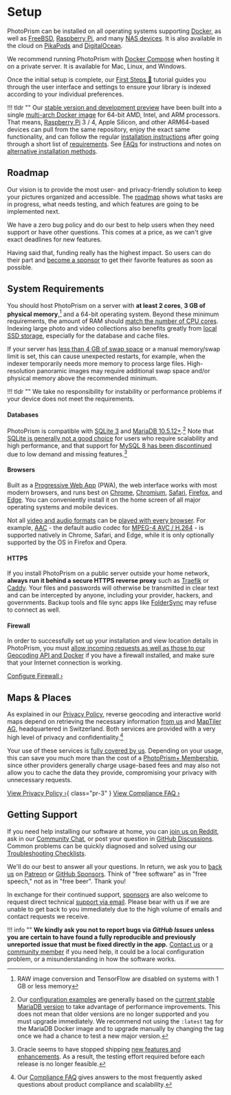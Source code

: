 # Setup

PhotoPrism can be installed on all operating systems supporting [Docker](https://store.docker.com/search?type=edition&offering=community), as well as [FreeBSD](ports/freebsd.md), [Raspberry Pi](raspberry-pi.md), and many [NAS devices](nas/synology.md). It is also available in the cloud on [PikaPods](cloud/pikapods.md) and [DigitalOcean](cloud/digitalocean.md).

We recommend running PhotoPrism with [Docker Compose](docker-compose.md) when hosting it on a private server. It is available for Mac, Linux, and Windows.

Once the initial setup is complete, our [First Steps 👣](../user-guide/first-steps.md) tutorial guides you through the user interface and settings to ensure your library is indexed according to your individual preferences.

!!! tldr ""
    Our [stable version and development preview](https://docs.photoprism.app/release-notes/) have been built into a
    single [multi-arch Docker image](https://link.photoprism.app/docker-hub) for 64-bit AMD, Intel,
    and ARM processors. That means, [Raspberry Pi](raspberry-pi.md) 3 / 4, Apple Silicon, and other ARM64-based
    devices can pull from the same repository, enjoy the exact same functionality, and can follow the regular
    [installation instructions](docker-compose.md) after going through a short list of [requirements](raspberry-pi.md).
    See [FAQs](faq.md) for instructions and notes on [alternative installation methods](faq.md#how-can-i-install-photoprism-without-docker).

## Roadmap

Our vision is to provide the most user- and privacy-friendly solution to keep your pictures organized and accessible.
The [roadmap](https://link.photoprism.app/roadmap) shows what tasks are in progress, 
what needs testing, and which features are going to be implemented next.

We have a zero bug policy and do our best to help users when they need support or have other questions.
This comes at a price, as we can't give exact deadlines for new features.

Having said that, funding really has the highest impact. So users can do their part and
[become a sponsor](https://photoprism.app/membership) to get their favorite features as soon as possible.

## System Requirements

You should host PhotoPrism on a server with **at least 2 cores**, **3 GB of physical memory**,[^1] and
a 64-bit operating system. Beyond these minimum requirements, the amount of RAM should [match the number of CPU cores](troubleshooting/performance.md#memory). Indexing large photo and video collections also benefits greatly from [local SSD storage](troubleshooting/performance.md#storage), especially for the database and cache files.

If your server has [less than 4 GB of swap space](troubleshooting/docker.md#adding-swap) or a manual
memory/swap limit is set, this can cause unexpected restarts, for example, when the indexer temporarily
needs more memory to process large files. High-resolution panoramic images may require additional swap space
and/or physical memory above the recommended minimum.

!!! tldr ""
    We take no responsibility for instability or performance problems if your device does not meet the requirements.

#### Databases ####

PhotoPrism is compatible with [SQLite 3](https://www.sqlite.org/) and [MariaDB 10.5.12+](https://mariadb.org/).[^2] Note that [SQLite is generally not a good choice](troubleshooting/sqlite.md) for users who require scalability and high performance, and that support for [MySQL 8 has been discontinued](https://github.com/photoprism/photoprism/issues/1764) due to low demand and missing features.[^3]

#### Browsers ####

Built as a [Progressive Web App](../user-guide/pwa.md) (PWA), the web interface works with most modern browsers, and runs best on [Chrome](https://www.google.com/chrome/), [Chromium](https://www.chromium.org/getting-involved/download-chromium), [Safari](https://www.apple.com/safari/), [Firefox](https://www.mozilla.org/en-US/firefox/all/#product-desktop-release), and [Edge](https://www.microsoft.com/en-us/edge).
You can conveniently install it on the home screen of all major operating systems and mobile devices.

Not all [video and audio formats](https://caniuse.com/?search=video%20format) can be [played with every browser](troubleshooting/browsers.md). For example, [AAC](https://caniuse.com/aac "Advanced Audio Coding") - the default audio codec for [MPEG-4 AVC / H.264](https://caniuse.com/avc "Advanced Video Coding") - is supported natively in Chrome, Safari, and Edge, while it is only optionally supported by the OS in Firefox and Opera.

#### HTTPS ####

If you install PhotoPrism on a public server outside your home network, **always run it behind a secure HTTPS reverse proxy** such as [Traefik](proxies/traefik.md) or [Caddy](proxies/caddy-2.md).
Your files and passwords will otherwise be transmitted in clear text and can be intercepted by anyone, 
including your provider, hackers, and governments. Backup tools and file sync apps like [FolderSync](https://foldersync.io/docs/faq/#https-connection-errors) 
may refuse to connect as well.

#### Firewall ####

In order to successfully set up your installation and view location details in PhotoPrism, you must [allow incoming requests as well as those to our Geocoding API and Docker](troubleshooting/firewall.md) if you have a firewall installed, and make sure that your Internet connection is working.

[Configure Firewall ›](troubleshooting/firewall.md)

## Maps & Places

As explained in our [Privacy Policy](https://photoprism.app/privacy#section-7), reverse geocoding and interactive world maps depend on retrieving the necessary information [from us](https://photoprism.app/contact) and [MapTiler AG](https://www.maptiler.com/contacts/), headquartered in Switzerland. Both services are provided with a very high level of privacy and confidentiality.[^4]

Your use of these services is [fully covered by us](faq.md#are-the-keys-for-using-interactive-world-maps-provided-free-of-charge). Depending on your usage, this can save you much more than the cost of a [PhotoPrism+ Membership](https://photoprism.app/membership), since other providers generally charge usage-based fees and may also not allow you to cache the data they provide, compromising your privacy with unnecessary requests.

[View Privacy Policy ›](https://photoprism.app/privacy#section-7){ class="pr-3" } [View Compliance FAQ ›](https://photoprism.app/kb/compliance-faq#privacy)

## Getting Support

If you need help installing our software at home, you can [join us on Reddit](https://link.photoprism.app/reddit), ask in our [Community Chat](https://link.photoprism.app/chat), or post your question in [GitHub Discussions](https://link.photoprism.app/discussions). Common problems can be quickly diagnosed and solved using our [Troubleshooting Checklists](https://docs.photoprism.app/getting-started/troubleshooting/).

We'll do our best to answer all your questions. In return, we ask you to [back us](https://photoprism.app/membership) on [Patreon](https://link.photoprism.app/patreon) or [GitHub Sponsors](https://link.photoprism.app/sponsors).
Think of "free software" as in "free speech," not as in "free beer". Thank you!

In exchange for their continued support, [sponsors](https://photoprism.app/membership) are also welcome to request direct technical [support via email](mailto:sponsors@photoprism.app). Please bear with us if we are unable to get back to you immediately due to the high volume of emails and contact requests we receive.

!!! info ""
    **We kindly ask you not to report bugs via *GitHub Issues* unless you are certain to have found a fully reproducible and previously unreported issue that must be fixed directly in the app.**
    [Contact us](https://photoprism.app/contact) or [a community member](https://link.photoprism.app/discussions)
    if you need help, it could be a local configuration problem, or a misunderstanding in how the software works.

[^1]: RAW image conversion and TensorFlow are disabled on systems with 1 GB or less memory
[^2]: Our [configuration examples](https://dl.photoprism.app/docker/) are generally based on the [current stable MariaDB version](https://mariadb.com/kb/en/mariadb-server-release-dates/) to take advantage of performance improvements. This does not mean that older versions are no longer supported and you must upgrade immediately. We recommend not using the `:latest` tag for the MariaDB Docker image and to upgrade manually by changing the tag once we had a chance to test a new major version.
[^3]: Oracle seems to have stopped shipping [new features and enhancements](https://github.com/photoprism/photoprism/issues/1764). As a result, the testing effort required before each release is no longer feasible.
[^4]: Our [Compliance FAQ](https://photoprism.app/kb/compliance-faq#privacy) gives answers to the most frequently asked questions about product compliance and scalability.